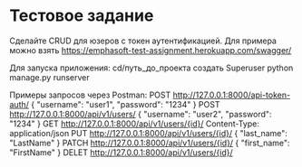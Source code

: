 # Тестовое задание

Сделайте CRUD для юзеров с токен аутентификацией. 
Для примера можно взять https://emphasoft-test-assignment.herokuapp.com/swagger/

Для запуска приложения:
cd/путь_до_проекта
создать Superuser
python manage.py runserver

Примеры запросов через Postman: 
POST http://127.0.0.1:8000/api-token-auth/ { "username": "user1", "password": "1234" } 
POST http://127.0.0.1:8000/api/v1/users/ { "username": "user2", "password": "1234" }
GET http://127.0.0.1:8000/api/v1/users/{id}/ Content-Type: application/json 
PUT http://127.0.0.1:8000/api/v1/users/{id}/ { "last_name": "LastName" } 
PATCH http://127.0.0.1:8000/api/v1/users/{id}/ { "first_name": "FirstName" } 
DELET http://127.0.0.1:8000/api/v1/users/{id}/
